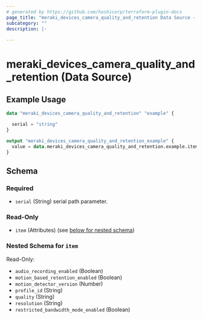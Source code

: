 ```yaml
---
# generated by https://github.com/hashicorp/terraform-plugin-docs
page_title: "meraki_devices_camera_quality_and_retention Data Source - terraform-provider-meraki"
subcategory: ""
description: |-
  
---
```


# meraki_devices_camera_quality_and_retention (Data Source)



## Example Usage

```terraform
data "meraki_devices_camera_quality_and_retention" "example" {

  serial = "string"
}

output "meraki_devices_camera_quality_and_retention_example" {
  value = data.meraki_devices_camera_quality_and_retention.example.item
}
```

<!-- schema generated by tfplugindocs -->
## Schema

### Required

- `serial` (String) serial path parameter.

### Read-Only

- `item` (Attributes) (see [below for nested schema](#nestedatt--item))

<a id="nestedatt--item"></a>
### Nested Schema for `item`

Read-Only:

- `audio_recording_enabled` (Boolean)
- `motion_based_retention_enabled` (Boolean)
- `motion_detector_version` (Number)
- `profile_id` (String)
- `quality` (String)
- `resolution` (String)
- `restricted_bandwidth_mode_enabled` (Boolean)
